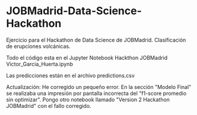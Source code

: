 # JOBMadrid-Data-Science-Hackathon
Ejercicio para el Hackathon de Data Science de JOBMadrid. Clasificación de erupciones volcánicas.

Todo el código esta en el Jupyter Notebook Hackthon JOBMadrid Victor_Garcia_Huerta.ipynb

Las predicciones están en el archivo predictions.csv

Actualización: He corregido un pequeño error. En la sección "Modelo Final" se realizaba una impresión por pantalla incorrecta del "f1-score promedio sin optimizar". Pongo
otro notebook llamado "Version 2 Hackathon JOBMadrid" con el fallo corregido.
